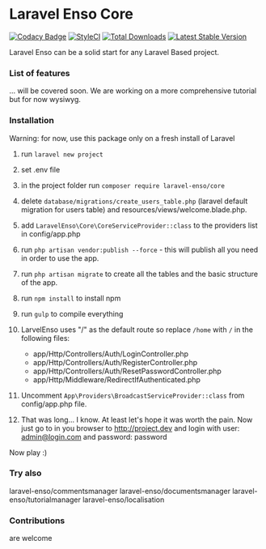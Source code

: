 # Laravel Enso Core
[![Codacy Badge](https://api.codacy.com/project/badge/Grade/ba5e8fe6e1dc427590d9bad7721ca037)](https://www.codacy.com/app/laravel-enso/Core?utm_source=github.com&amp;utm_medium=referral&amp;utm_content=laravel-enso/Core&amp;utm_campaign=Badge_Grade)
[![StyleCI](https://styleci.io/repos/85807594/shield?branch=master)](https://styleci.io/repos/85807594)
[![Total Downloads](https://poser.pugx.org/laravel-enso/core/downloads)](https://packagist.org/packages/laravel-enso/core)
[![Latest Stable Version](https://poser.pugx.org/laravel-enso/core/version)](https://packagist.org/packages/laravel-enso/core)

Laravel Enso can be a solid start for any Laravel Based project.

### List of features

 ... will be covered soon. We are working on a more comprehensive tutorial but for now wysiwyg.

### Installation

Warning: for now, use this package only on a fresh install of Laravel

1. run `laravel new project`

2. set .env file

3. in the project folder run `composer require laravel-enso/core`

4. delete `database/migrations/create_users_table.php` (laravel default migration for users table) and resources/views/welcome.blade.php.

5. add `LaravelEnso\Core\CoreServiceProvider::class` to the providers list in config/app.php

6. run `php artisan vendor:publish --force` - this will publish all you need in order to use the app.

7. run `php artisan migrate` to create all the tables and the basic structure of the app.

8. run `npm install` to install npm

9. run `gulp` to compile everything

10. LarvelEnso uses "/" as the default route so replace `/home` with `/` in the following files:
    - app/Http/Controllers/Auth/LoginController.php
    - app/Http/Controllers/Auth/RegisterController.php
    - app/Http/Controllers/Auth/ResetPasswordController.php
    - app/Http/Middleware/RedirectIfAuthenticated.php

11. Uncomment `App\Providers\BroadcastServiceProvider::class` from config/app.php file.

12. That was long... I know. At least let's hope it was worth the pain.
Now just go to in you browser to http://project.dev and login with user: admin@login.com and password: password

Now play :)

### Try also

laravel-enso/commentsmanager
laravel-enso/documentsmanager
laravel-enso/tutorialmanager
laravel-enso/localisation

### Contributions

are welcome
